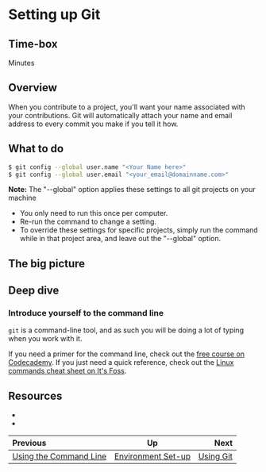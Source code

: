 # Setting up Git

## Time-box

<XX> Minutes


## Overview

When you contribute to a project, you'll want your name associated with your contributions. Git will automatically attach your name and email address to every commit you make if you tell it how.


## What to do

```bash
$ git config --global user.name "<Your Name here>"
$ git config --global user.email "<your_email@domainname.com>"
```

**Note:**
The "--global" option applies these settings to all git projects on your machine  
* You only need to run this once per computer.  
* Re-run the command to change a setting.  
* To override these settings for specific projects, simply run the command while in that project area, and leave out the "--global" option.

## The big picture

<high-level concepts that can be described in a few mintues>


## Deep dive

### Introduce yourself to the command line

`git` is a command-line tool, and as such you will be doing a lot of typing when you work with it.  

If you need a primer for the command line, check out the [free course on Codecademy](https://www.codecademy.com/learn/learn-the-command-line). If you just need a quick reference, check out the [Linux commands cheat sheet on It's Foss](https://itsfoss.com/linux-commands-cheat-sheets/).


## Resources

* [<resource name>](<resource url>)
* [<resource name>](<resource url>)

| Previous | Up | Next |
|:---------|:---:|-----:|
| [Using the Command Line](./command_line.md) | [Environment Set-up](./environment_overview.md) | [Using Git](./git_overview.md) |
